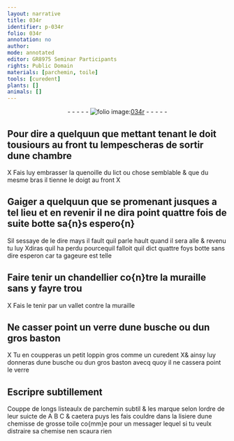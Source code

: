 ```yaml
---
layout: narrative
title: 034r
identifier: p-034r
folio: 034r
annotation: no
author:
mode: annotated
editor: GR8975 Seminar Participants
rights: Public Domain
materials: [parchemin, toile]
tools: [curedent]
plants: []
animals: []
---
```


<div class="folio" align="center">- - - - - <a href="http://gallica.bnf.fr/ark:/12148/btv1b10500001g/f73.image" target="_blank"><img src="https://cu-mkp.github.io/2017-workshop-edition/assets/photo-icon.png" alt="folio image: " style="display:inline-block; margin-bottom:-3px;"/>034r</a> - - - - - </div>    

## Pour dire a quelquun que mettant tenant le <span class="bp">doit</span> tousiours au <span class="bp">front</span> tu lempescheras de sortir dune <span class="env">chambre</span>

 X
Fais luy embrasser la quenoille du lict ou chose semblable & que du mesme bras il tienne le <span class="bp">doigt</span> au <span class="bp">front</span>
    X

## Gaiger a quelquun que se promenant jusques a tel lieu et en revenir il ne dira point quattre fois de suite botte sa{n}s espero{n}

 
Sil sessaye de le dire mays il fault quil parle hault quand il sera alle & revenu tu luy Xdiras quil ha perdu pourcequil falloit quil dict quattre foys botte sans dire esperon car ta gageure est telle
    

## Faire tenir un chandellier co{n}tre la <span class="env">muraille</span> sans y fayre trou

 X
Fais le tenir par un <span class="pro">vallet</span> contre la <span class="env">muraille</span>
    

## Ne casser point un verre dune busche ou dun gros baston

 X 
Tu en coupperas un petit loppin <span class="ms">gros comme un <span class="tl">curedent</span></span> X& ainsy luy donneras dune busche ou dun gros baston avecq quoy il ne cassera point le verre
    

## Escripre subtillement

 
Couppe de longs listeaulx de <span class="m">parchemin</span> subtil & les marque selon lordre de leur suicte de A B C & caetera puys les fais couldre dans la lisiere dune chemisse de grosse <span class="m">toile</span> co{mm}e pour un <span class="pro">messager</span> lequel si tu veulx distraire sa chemise nen scaura rien
 